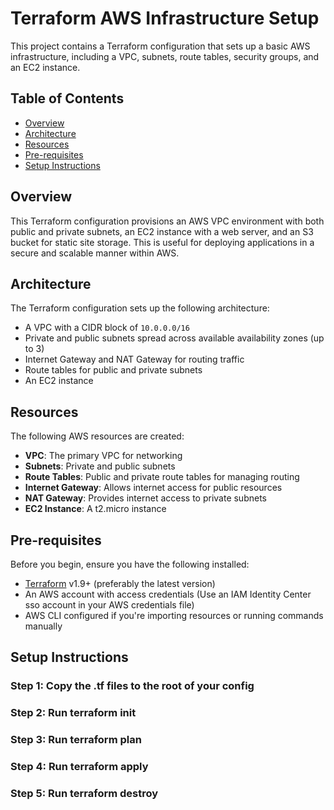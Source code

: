 # Terraform AWS Infrastructure Setup
This project contains a Terraform configuration that sets up a basic AWS infrastructure, including a VPC, subnets, route tables, security groups, and an EC2 instance.

## Table of Contents
- [Overview](#overview)
- [Architecture](#architecture)
- [Resources](#resources)
- [Pre-requisites](#pre-requisites)
- [Setup Instructions](#setup-instructions)

## Overview
This Terraform configuration provisions an AWS VPC environment with both public and private subnets, an EC2 instance with a web server, and an S3 bucket for static site storage. This is useful for deploying applications in a secure and scalable manner within AWS.

## Architecture
The Terraform configuration sets up the following architecture:
- A VPC with a CIDR block of `10.0.0.0/16`
- Private and public subnets spread across available availability zones (up to 3)
- Internet Gateway and NAT Gateway for routing traffic
- Route tables for public and private subnets
- An EC2 instance

## Resources
The following AWS resources are created:
- **VPC**: The primary VPC for networking
- **Subnets**: Private and public subnets
- **Route Tables**: Public and private route tables for managing routing
- **Internet Gateway**: Allows internet access for public resources
- **NAT Gateway**: Provides internet access to private subnets
- **EC2 Instance**: A t2.micro instance

## Pre-requisites
Before you begin, ensure you have the following installed:
- [Terraform](https://www.terraform.io/downloads.html) v1.9+ (preferably the latest version)
- An AWS account with access credentials (Use an IAM Identity Center sso account in your AWS credentials file)
- AWS CLI configured if you're importing resources or running commands manually

## Setup Instructions
### Step 1: Copy the .tf files to the root of your config
### Step 2: Run terraform init
### Step 3: Run terraform plan
### Step 4: Run terraform apply
### Step 5: Run terraform destroy